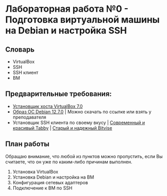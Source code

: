 # Лабораторная работа №0 - Подготовка виртуальной машины на Debian и настройка SSH

## Словарь
- VirtualBox
- SSH
- SSH клиент
- ВМ

## Предварительные требования:
- [Установщик хоста VirtualBox 7.0](https://www.virtualbox.org/wiki/Downloads)
- [Образ ОС Debian 12.7.0](https://www.debian.org/index.ru.html) | Можно скачать по ссылке или взять у преподавателя
- Установщик SSH клиента по своему вкусу | [Современный и красивый Tabby](https://tabby.sh/) | [Старый и надежный Bitvise](https://bitvise.com/ssh-client-download) 

## План работы
Обращаю внимание, что любой из пунктов можно пропустить, если Вы считаете, что он уже по каким-либо причинам выполнен.
1) Установка VirtualBox
2) Установка Debian и настройка на ВМ
3) Конфигурация сетевых адаптеров
4) Подключение к ВМ по SSH